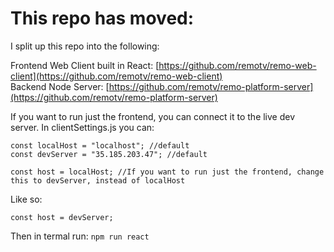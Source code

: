 # This repo has moved: 
I split up this repo into the following: <br>

Frontend Web Client built in React: [https://github.com/remotv/remo-web-client](https://github.com/remotv/remo-web-client)<br>
Backend Node Server: [https://github.com/remotv/remo-platform-server](https://github.com/remotv/remo-platform-server)<br>


If you want to run just the frontend, you can connect it to the live dev server. 
In clientSettings.js you can: 

```
const localHost = "localhost"; //default
const devServer = "35.185.203.47"; //default

const host = localHost; //If you want to run just the frontend, change this to devServer, instead of localHost
```
Like so: 
```
const host = devServer;
```

Then in termal run: 
```npm run react```


